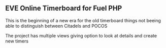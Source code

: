 ## EVE Online Timerboard for Fuel PHP

This is the beginning of a new era for the old timerboard things not beeing able to distinguish between Citadels and POCOS

The project has multiple views giving option to look at details and create new timers